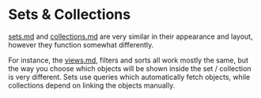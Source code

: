 # Sets & Collections

[sets.md](sets.md "mention") and [collections.md](collections.md "mention") are very similar in their appearance and layout, however they function somewhat differently.

For instance, the [views.md](views.md "mention"),  filters and sorts all work mostly the same, but the way you choose which objects will be shown inside the set / collection is very different. Sets use queries which automatically fetch objects, while collections depend on linking the objects manually.
